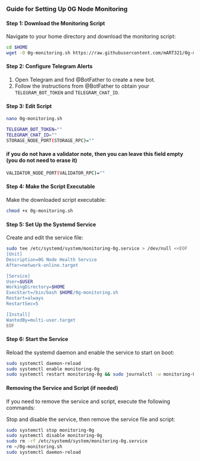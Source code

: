 ### Guide for Setting Up 0G Node Monitoring

#### Step 1: Download the Monitoring Script

Navigate to your home directory and download the monitoring script:
```bash
cd $HOME
wget -O 0g-monitoring.sh https://raw.githubusercontent.com/mART321/0g-monitoring/main/0g-monitoring.sh
```
#### Step 2: Configure Telegram Alerts

1. Open Telegram and find @BotFather to create a new bot.
2. Follow the instructions from @BotFather to obtain your `TELEGRAM_BOT_TOKEN` and `TELEGRAM_CHAT_ID`.

#### Step 3: Edit Script
```bash
nano 0g-monitoring.sh
```
```bash
TELEGRAM_BOT_TOKEN=""
TELEGRAM_CHAT_ID=""
STORAGE_NODE_PORT(STORAGE_RPC)=""
```
#### if you do not have a validator note, then you can leave this field empty (you do not need to erase it)
```bash
VALIDATOR_NODE_PORT(VALIDATOR_RPC)=""
```

#### Step 4: Make the Script Executable

Make the downloaded script executable:
```bash
chmod +x 0g-monitoring.sh
```

#### Step 5: Set Up the Systemd Service

Create and edit the service file:
```bash
sudo tee /etc/systemd/system/monitoring-0g.service > /dev/null <<EOF
[Unit]
Description=0G Node Health Service
After=network-online.target

[Service]
User=$USER
WorkingDirectory=$HOME
ExecStart=/bin/bash $HOME/0g-monitoring.sh
Restart=always
RestartSec=5

[Install]
WantedBy=multi-user.target
EOF
```

#### Step 6: Start the Service

Reload the systemd daemon and enable the service to start on boot:
```bash
sudo systemctl daemon-reload
sudo systemctl enable monitoring-0g
sudo systemctl restart monitoring-0g && sudo journalctl -u monitoring-0g -f
```

#### Removing the Service and Script (if needed)

If you need to remove the service and script, execute the following commands:

Stop and disable the service, then remove the service file and script:
```bash
sudo systemctl stop monitoring-0g
sudo systemctl disable monitoring-0g
sudo rm -rf /etc/systemd/system/monitoring-0g.service
rm ~/0g-monitoring.sh
sudo systemctl daemon-reload
```
